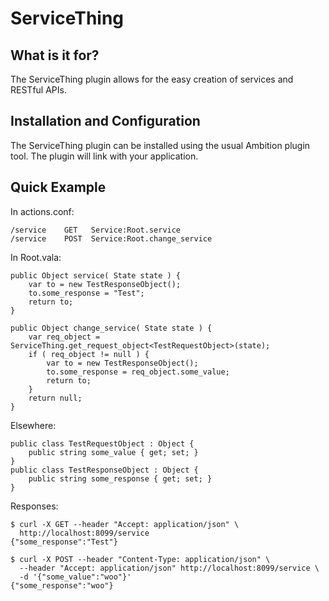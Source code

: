 # ServiceThing

## What is it for?

The ServiceThing plugin allows for the easy creation of services and RESTful APIs.

## Installation and Configuration

The ServiceThing plugin can be installed using the usual Ambition plugin tool. The plugin will link with your application.

## Quick Example

In actions.conf:

    /service    GET   Service:Root.service
    /service    POST  Service:Root.change_service

In Root.vala:

    public Object service( State state ) {
        var to = new TestResponseObject();
        to.some_response = "Test";
        return to;
    }

    public Object change_service( State state ) {
        var req_object = ServiceThing.get_request_object<TestRequestObject>(state);
        if ( req_object != null ) {
            var to = new TestResponseObject();
            to.some_response = req_object.some_value;
            return to;
        }
        return null;
    }

Elsewhere:

    public class TestRequestObject : Object {
        public string some_value { get; set; }
    }
    public class TestResponseObject : Object {
        public string some_response { get; set; }
    }

Responses:

    $ curl -X GET --header "Accept: application/json" \
      http://localhost:8099/service
    {"some_response":"Test"}

    $ curl -X POST --header "Content-Type: application/json" \
      --header "Accept: application/json" http://localhost:8099/service \
      -d '{"some_value":"woo"}' 
    {"some_response":"woo"}
